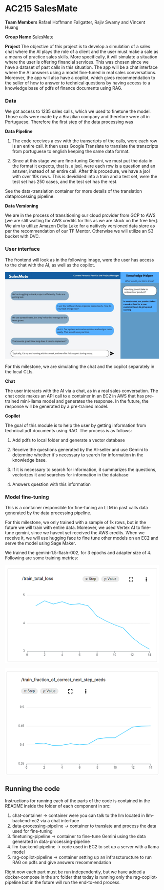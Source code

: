 ﻿# AC215 SalesMate

**Team Members**
Rafael Hoffmann Fallgatter, Rajiv Swamy and Vincent Huang

**Group Name**
SalesMate

**Project**
The objective of this project is to develop a simulation of a sales chat where the AI plays the role of a client and the user must make a sale as a means of practice sales skills. More specifically, it will simulate a situation where the user is offering financial services. This was chosen since we have a dataset of past calls in this situation. 
The app will be a chat interface where the AI answers using a model fine-tuned in real sales conversations. Moreover, the app will also have a copilot, which gives recommendation to the seller of how to answer to technical questions by having access to a knowledge base of pdfs of finance documents using RAG. 

### Data ###
We got access to 1235 sales calls, which we used to finetune the model. Those calls were made by a Brazilian company and therefore were all in Portuguese. Therefore the first step of the data processing was 

**Data Pipeline**
1. The code receives a csv with the transcripts of the calls, were each row is an entire call. It then uses Google Translate to translate the transcripts from portuguese to english keeping the same data format.

2. Since at this stage we are fine-tuning Gemini, we must put the data in the format it expects, that is, a jsol, were each row is a question and an answer, instead of an entire call. After this procedure, we have a jsol with over 10k rows. This is devidided into a train and a test set, were the test set has 250 cases, and the test set has the rest. 

See the data-translation container for more details of the translation dataprocessing pipeline.

**Data Versioning**

We are in the process of transitioning our cloud provider from GCP to AWS [we are still waiting for AWS credits for this as we are stuck on the free tier]. We aim to utilize Amazon Delta Lake for a naitively versioned data store as per the recommendation of our TF Mentor. Otherwise we will utilize an S3 bucket with DVC. 

### User interface ###

The frontend will look as in the following image, were the user has access to the chat with the AI, as well as the copilot.

![Mock](images/mock.jpg)

For this milestone, we are simulating the chat and the copilot separately in the local CLIs. 

**Chat**

The user interacts with the AI via a chat, as in a real sales conversation. The chat code makes an API call to a container in an EC2 in AWS that has pre-trained mini-llama model and generates the response. In the future, the response will be generated by a pre-trained model. 

**Copilot**

The goal of this module is to help the user by getting information from technical pdf documents using RAG. The process is as follows:

1. Add pdfs to local folder and generate a vector database

2. Receive the questions generated by the AI-seller and use Gemini to determine whether it´s necessary to search for information in the knowledge base. 

3. If it is necessary to search for information, it summarizes the questions, vectorizes it and searches for information in the database

4. Answers question with this information

### Model fine-tuning ###

This is a container responsible for fine-tuning an LLM in past calls data generated by the data processing pipeline.

For this milestone, we only trained with a sample of 1k rows, but in the future we will train with entire data. Moreover, we used Vertex AI to fine-tune gemini, since we havent yet received the AWS credits. When we receive it, we will use hugging face to fine tune other models on an EC2 and serve the model using Sage Maker. 

We trained the gemini-1.5-flash-002, for 3 epochs and adapter size of 4. Following are some training metrics:

![Training Loss](images/loss.png)

![Preds](images/correct_preds.png)

## Running the code

Instructions for running each of the parts of the code is contained in the README inside the folder of each component in src:
1. chat-container -> container were you can talk to the llm located in llm-backend-ec2 via a chat interface
2. data-processing-pipeline -> container to translate and process the data used for fine-tuning
3. finetuning-pipeline -> container to fine-tune Gemini using the data generated in data-processing-pipeline
4. llm-backend-pipeline -> code used in EC2 to set up a server with a llama model
5. rag-copilot-pipeline -> container setting up an infrascturucture to run RAG on pdfs and give answers rrecommendation

Right now each part must be run independently, but we have added a docker-compose in the src folder that today is running only the rag-copilot-pipeline but in the future will run the end-to-end process. 
